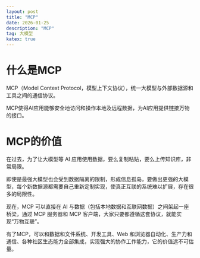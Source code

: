 ```yaml
---
layout: post
title: "MCP"
date: 2026-01-25
description: "MCP"
tag: 大模型
katex: true  
---
```


# 什么是MCP

MCP（Model Context Protocol，模型上下文协议），统一大模型与外部数据源和工具之间的通信协议。

MCP使得AI应用能够安全地访问和操作本地及远程数据，为AI应用提供链接万物的接口。

# MCP的价值

在过去，为了让大模型等 AI 应用使用数据，要么复制粘贴，要么上传知识库，非常局限。

即使是最强大模型也会受到数据隔离的限制，形成信息孤岛，要做出更强的大模型，每个新数据源都需要自己重新定制实现，使真正互联的系统难以扩展，存在很多的局限性。

现在，MCP 可以直接在 AI 与数据（包括本地数据和互联网数据）之间架起一座桥梁，通过 MCP 服务器和 MCP 客户端，大家只要都遵循这套协议，就能实现“万物互联”。

有了MCP，可以和数据和文件系统、开发工具、Web 和浏览器自动化、生产力和通信、各种社区生态能力全部集成，实现强大的协作工作能力，它的价值远不可估量。
